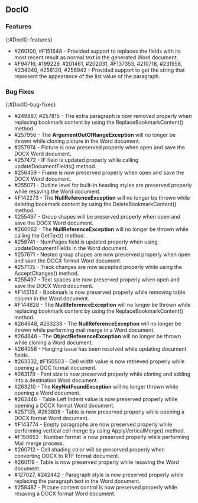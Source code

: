 ## DocIO

### Features
{:#DocIO-features}

* \#260100, \#F151648 - Provided support to replaces the fields with its most recent result as normal text in the generated Word document.
* \#F94716, \#199229, \#201461, \#202031, \#F137353, \#210718, \#231958, \#234040, \#256120, \#256942 - Provided support to get the string that represent the appearance of the list value of the paragraph.

### Bug Fixes
{:#DocIO-bug-fixes}

* \#249887, \#257815 - The extra paragraph is now removed properly when replacing bookmark content by using the ReplaceBookmarkContent() method.
* \#257956 - The **ArgumentOutOfRangeException** will no longer be thrown while cloning picture in the Word document.
* \#257974 - Picture is now preserved properly when open and save the DOCX Word document.
* \#257472 - IF field is updated properly while calling updateDocumentFields() method.
* \#256459 - Frame is now preserved properly when open and save the DOCX Word document.
* \#255071 - Outline level for built-in heading styles are preserved properly while resaving the Word document.
* \#F142273 - The **NullReferenceException** will no longer be thrown while deleting bookmark content by using the DeleteBookmarkContent() method.
* \#255497 - Group shapes will be preserved properly when open and save the DOCX Word document.
* \#260062 - The **NullReferenceException** will no longer be thrown while calling the GetText() method.
* \#258741 - NumPages field is updated properly when using updateDocumentFields in the Word document.	
* \#257671 - Nested group shapes are now preserved properly when open and save the DOCX format Word document.
* \#257135 - Track changes are now accepted properly while using the AcceptChanges() method.
* \#255497 - Text spaces are now preserved properly when open and save the DOCX Word document.
* \#F145154 - Bookmark is now preserved properly while removing table column in the Word document.
* \#F144828 - The **NullReferenceException** will no longer be thrown while replacing bookmark content by using the ReplaceBookmarkContent() method.
* \#264648, \#263238 - The **NullReferenceException** will no longer be thrown while performing mail merge in a Word document.
* \#264646 - The **ObjectReferenceException** will no longer be thrown while cloning a Word document.
* \#264058 - Hanging issue has been resolved while updating document fields.
* \#263332, \#F150503 - Cell width value is now retrieved properly while opening a DOC format document.
* \#263179 - Font size is now preserved properly while cloning and adding into a destination Word document.
* \#263210 - The **KeyNotFoundException** will no longer thrown while opening a Word document.
* \#262446 - Table Left Indent value is now preserved properly while opening a DOCX format Word document.
* \#257135, \#263808 - Table is now preserved properly while opening a DOCX format Word document.
* \#F143774 - Empty paragraphs are now preserved properly while performing vertical cell merge by using ApplyVerticalMerge() method.
* \#F150653 - Number format is now preserved properly while performing Mail merge process.
* \#260712 - Cell shading color will be preserved properly when converting DOCX to RTF format document.
* \#260119 - Table is now  preserved properly while resaving the Word document.
* \#127027, \#242442 - Paragraph style is now preserved properly while replacing the paragraph text in the Word document.
* \#258487 - Picture content control is now preserved properly while resaving a DOCX format Word document.
